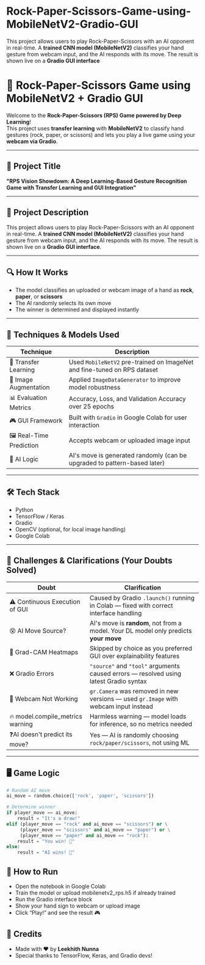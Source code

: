 # Rock-Paper-Scissors-Game-using-MobileNetV2-Gradio-GUI
This project allows users to play Rock-Paper-Scissors with an AI opponent in real-time. A **trained CNN model (MobileNetV2)** classifies your hand gesture from webcam input, and the AI responds with its move. The result is shown live on a **Gradio GUI interface**

# 🤖 Rock-Paper-Scissors Game using MobileNetV2 + Gradio GUI

Welcome to the **Rock-Paper-Scissors (RPS) Game powered by Deep Learning**!  
This project uses **transfer learning** with **MobileNetV2** to classify hand gestures (rock, paper, or scissors) and lets you play a live game using your **webcam via Gradio**.

---

## 📌 Project Title

**"RPS Vision Showdown: A Deep Learning-Based Gesture Recognition Game with Transfer Learning and GUI Integration"**

---

## 🎯 Project Description

This project allows users to play Rock-Paper-Scissors with an AI opponent in real-time. A **trained CNN model (MobileNetV2)** classifies your hand gesture from webcam input, and the AI responds with its move. The result is shown live on a **Gradio GUI interface**.

---

## 🔍 How It Works

- The model classifies an uploaded or webcam image of a hand as **rock**, **paper**, or **scissors**
- The AI randomly selects its own move
- The winner is determined and displayed instantly

---

## 🧠 Techniques & Models Used

| Technique | Description |
|----------|-------------|
| 🧠 Transfer Learning | Used `MobileNetV2` pre-trained on ImageNet and fine-tuned on RPS dataset |
| 🧪 Image Augmentation | Applied `ImageDataGenerator` to improve model robustness |
| 📊 Evaluation Metrics | Accuracy, Loss, and Validation Accuracy over 25 epochs |
| 🎮 GUI Framework | Built with `Gradio` in Google Colab for user interaction |
| 🖼️ Real-Time Prediction | Accepts webcam or uploaded image input |
| 🔄 AI Logic | AI's move is generated randomly (can be upgraded to pattern-based later) |

---

## 🛠️ Tech Stack

- Python
- TensorFlow / Keras
- Gradio
- OpenCV (optional, for local image handling)
- Google Colab

---

## 💬 Challenges & Clarifications (Your Doubts Solved)

| Doubt | Clarification |
|-------|---------------|
| ⚠️ Continuous Execution of GUI | Caused by Gradio `.launch()` running in Colab — fixed with correct interface handling |
| 😵 AI Move Source? | AI's move is **random**, not from a model. Your DL model only predicts **your move** |
| 🚫 Grad-CAM Heatmaps | Skipped by choice as you preferred GUI over explainability features |
| ❌ Gradio Errors | `"source"` and `"tool"` arguments caused errors — resolved using latest Gradio syntax |
| 📸 Webcam Not Working | `gr.Camera` was removed in new versions — used `gr.Image` with webcam input instead |
| 🔥 model.compile_metrics warning | Harmless warning — model loads for inference, so no metrics needed |
| ❓AI doesn't predict its move? | Yes — AI is randomly choosing `rock/paper/scissors`, not using ML |

---

## 🖥️ Game Logic

```python
# Random AI move
ai_move = random.choice(['rock', 'paper', 'scissors'])

# Determine winner
if player_move == ai_move:
    result = "It's a draw!"
elif (player_move == "rock" and ai_move == "scissors") or \
     (player_move == "scissors" and ai_move == "paper") or \
     (player_move == "paper" and ai_move == "rock"):
    result = "You win! 🎉"
else:
    result = "AI wins! 🤖"
```

## 🚀 How to Run

- Open the notebook in Google Colab
- Train the model or upload mobilenetv2_rps.h5 if already trained
- Run the Gradio interface block
- Show your hand sign to webcam or upload image
- Click “Play!” and see the result 🎮

## 🙌 Credits
- Made with ❤️ by **Leekhith Nunna**
- Special thanks to TensorFlow, Keras, and Gradio devs!
